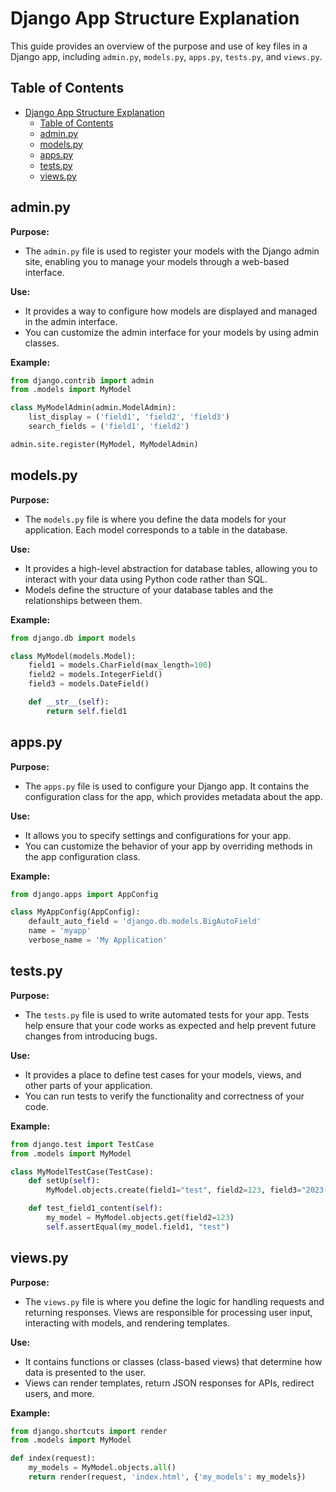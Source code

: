 # Django App Structure Explanation

This guide provides an overview of the purpose and use of key files in a Django app, including `admin.py`, `models.py`, `apps.py`, `tests.py`, and `views.py`.

## Table of Contents
- [Django App Structure Explanation](#django-app-structure-explanation)
  - [Table of Contents](#table-of-contents)
  - [admin.py](#adminpy)
  - [models.py](#modelspy)
  - [apps.py](#appspy)
  - [tests.py](#testspy)
  - [views.py](#viewspy)

## admin.py

**Purpose:**
- The `admin.py` file is used to register your models with the Django admin site, enabling you to manage your models through a web-based interface.

**Use:**
- It provides a way to configure how models are displayed and managed in the admin interface.
- You can customize the admin interface for your models by using admin classes.

**Example:**
```python
from django.contrib import admin
from .models import MyModel

class MyModelAdmin(admin.ModelAdmin):
    list_display = ('field1', 'field2', 'field3')
    search_fields = ('field1', 'field2')

admin.site.register(MyModel, MyModelAdmin)
```

## models.py

**Purpose:**
- The `models.py` file is where you define the data models for your application. Each model corresponds to a table in the database.

**Use:**
- It provides a high-level abstraction for database tables, allowing you to interact with your data using Python code rather than SQL.
- Models define the structure of your database tables and the relationships between them.

**Example:**
```python
from django.db import models

class MyModel(models.Model):
    field1 = models.CharField(max_length=100)
    field2 = models.IntegerField()
    field3 = models.DateField()

    def __str__(self):
        return self.field1
```

## apps.py

**Purpose:**
- The `apps.py` file is used to configure your Django app. It contains the configuration class for the app, which provides metadata about the app.

**Use:**
- It allows you to specify settings and configurations for your app.
- You can customize the behavior of your app by overriding methods in the app configuration class.

**Example:**
```python
from django.apps import AppConfig

class MyAppConfig(AppConfig):
    default_auto_field = 'django.db.models.BigAutoField'
    name = 'myapp'
    verbose_name = 'My Application'
```

## tests.py

**Purpose:**
- The `tests.py` file is used to write automated tests for your app. Tests help ensure that your code works as expected and help prevent future changes from introducing bugs.

**Use:**
- It provides a place to define test cases for your models, views, and other parts of your application.
- You can run tests to verify the functionality and correctness of your code.

**Example:**
```python
from django.test import TestCase
from .models import MyModel

class MyModelTestCase(TestCase):
    def setUp(self):
        MyModel.objects.create(field1="test", field2=123, field3="2023-01-01")

    def test_field1_content(self):
        my_model = MyModel.objects.get(field2=123)
        self.assertEqual(my_model.field1, "test")
```

## views.py

**Purpose:**
- The `views.py` file is where you define the logic for handling requests and returning responses. Views are responsible for processing user input, interacting with models, and rendering templates.

**Use:**
- It contains functions or classes (class-based views) that determine how data is presented to the user.
- Views can render templates, return JSON responses for APIs, redirect users, and more.

**Example:**
```python
from django.shortcuts import render
from .models import MyModel

def index(request):
    my_models = MyModel.objects.all()
    return render(request, 'index.html', {'my_models': my_models})
```
